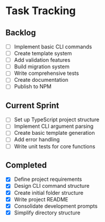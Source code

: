 # Task Tracking

## Backlog

- [ ] Implement basic CLI commands
- [ ] Create template system
- [ ] Add validation features
- [ ] Build migration system
- [ ] Write comprehensive tests
- [ ] Create documentation
- [ ] Publish to NPM

## Current Sprint

- [ ] Set up TypeScript project structure
- [ ] Implement CLI argument parsing
- [ ] Create basic template generation
- [ ] Add error handling
- [ ] Write unit tests for core functions

## Completed

- [x] Define project requirements
- [x] Design CLI command structure
- [x] Create initial folder structure
- [x] Write project README
- [x] Consolidate development prompts
- [x] Simplify directory structure
